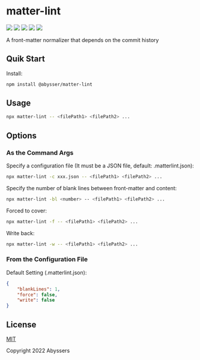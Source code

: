 # matter-lint

<p align="left">
  <a><img src="https://img.shields.io/github/license/Abyssers/matter-lint"></a>
  <a><img src="https://img.shields.io/github/workflow/status/Abyssers/matter-lint/publishment"></a>
  <a><img src="https://img.shields.io/github/issues/Abyssers/matter-lint"></a>
  <a><img src="https://img.shields.io/github/forks/Abyssers/matter-lint"></a>
  <a><img src="https://img.shields.io/github/stars/Abyssers/matter-lint"></a>
</p>

A front-matter normalizer that depends on the commit history

## Quik Start

Install:

```sh
npm install @abysser/matter-lint
```

## Usage

```sh
npx matter-lint -- <filePath1> <filePath2> ...
```

## Options

### As the Command Args

Specify a configuration file (It must be a JSON file, default: .matterlint.json):

```sh
npx matter-lint -c xxx.json -- <filePath1> <filePath2> ...
```

Specify the number of blank lines between front-matter and content:

```sh
npx matter-lint -bl <number> -- <filePath1> <filePath2> ...
```

Forced to cover:

```sh
npx matter-lint -f -- <filePath1> <filePath2> ...
```

Write back:

```sh
npx matter-lint -w -- <filePath1> <filePath2> ...
```

### From the Configuration File

Default Setting (.matterlint.json):

```json
{
    "blankLines": 1,
    "force": false,
    "write": false
}
```

## License

[MIT](./LICENSE)

Copyright 2022 Abyssers